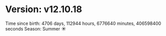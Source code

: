 # Version: v12.10.18
Time since birth: 4706 days, 112944 hours, 6776640 minutes, 406598400 seconds
Season: Summer ☀️
